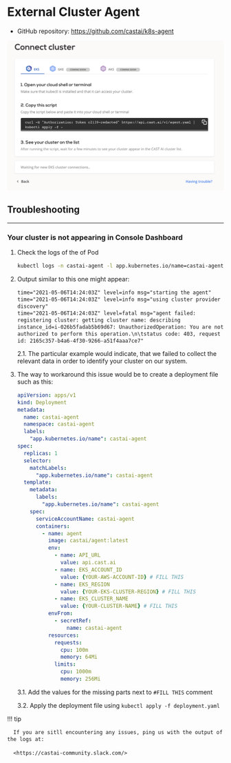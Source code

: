 # External Cluster Agent

* GitHub repository: <https://github.com/castai/k8s-agent>

![Agent Install script](k8s-agent_connect.png)

## Troubleshooting

---


### Your cluster is not appearing in Console Dashboard

1. Check the logs of the of Pod
    ```sh
    kubectl logs -n castai-agent -l app.kubernetes.io/name=castai-agent
    ```
   
2. Output similar to this one might appear:
   ```text
   time="2021-05-06T14:24:03Z" level=info msg="starting the agent"
   time="2021-05-06T14:24:03Z" level=info msg="using cluster provider discovery"
   time="2021-05-06T14:24:03Z" level=fatal msg="agent failed: registering cluster: getting cluster name: describing instance_id=i-026b5fadab5b69d67: UnauthorizedOperation: You are not authorized to perform this operation.\n\tstatus code: 403, request id: 2165c357-b4a6-4f30-9266-a51f4aaa7ce7"
   ```
   2.1. The particular example would indicate, that we failed to collect the relevant data in order to identify your cluster on our system.

3. The way to workaround this issue would be to create a deployment file such as this:
   ```yaml
   apiVersion: apps/v1
   kind: Deployment
   metadata:
     name: castai-agent
     namespace: castai-agent
     labels:
       "app.kubernetes.io/name": castai-agent
   spec:
     replicas: 1
     selector:
       matchLabels:
         "app.kubernetes.io/name": castai-agent
     template:
       metadata:
         labels:
           "app.kubernetes.io/name": castai-agent
       spec:
         serviceAccountName: castai-agent
         containers:
           - name: agent
             image: castai/agent:latest
             env:
               - name: API_URL
                 value: api.cast.ai
               - name: EKS_ACCOUNT_ID
                 value: {YOUR-AWS-ACCOUNT-ID} # FILL THIS
               - name: EKS_REGION
                 value: {YOUR-EKS-CLUSTER-REGION} # FILL THIS
               - name: EKS_CLUSTER_NAME
                 value: {YOUR-CLUSTER-NAME} # FILL THIS
             envFrom:
               - secretRef:
                   name: castai-agent
             resources:
               requests:
                 cpu: 100m
                 memory: 64Mi
               limits:
                 cpu: 1000m
                 memory: 256Mi
   ```
   3.1. Add the values for the missing parts next to `#FILL THIS` comment
   
   3.2. Apply the deployment file using `kubectl apply -f deployment.yaml`
   
   
!!! tip

      If you are sitll encountering any issues, ping us with the output of the logs at:

      <https://castai-community.slack.com/>
